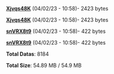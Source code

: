 [**Xjvqs48K**](/data/Xjvqs48K.txt) (04/02/23 - 10:58)- 2423 bytes

[**Xjvqs48K**](/data/Xjvqs48K.txt) (04/02/23 - 10:58)- 2423 bytes

[**snVRX8t9**](/data/snVRX8t9.txt) (04/02/23 - 10:58)- 422 bytes

[**snVRX8t9**](/data/snVRX8t9.txt) (04/02/23 - 10:58)- 422 bytes

**Total Datas**: 8184

**Total Size**: 54.89 MB / 54.9 MB